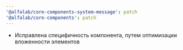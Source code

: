 ```yaml
---
'@alfalab/core-components-system-message': patch
'@alfalab/core-components': patch
---
```


- Исправлена специфичность компонента, путем оптимизации вложенности элементов
